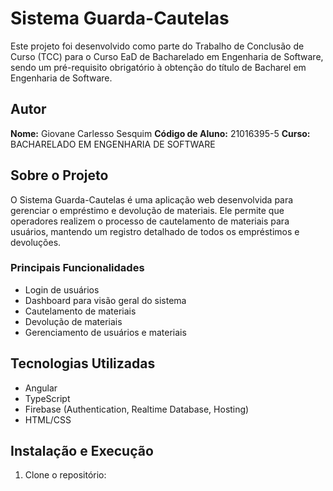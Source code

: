 # Sistema Guarda-Cautelas

Este projeto foi desenvolvido como parte do Trabalho de Conclusão de Curso (TCC) para o Curso EaD de Bacharelado em Engenharia de Software, sendo um pré-requisito obrigatório à obtenção do título de Bacharel em Engenharia de Software.

## Autor

**Nome:** Giovane Carlesso Sesquim
**Código de Aluno:** 21016395-5
**Curso:** BACHARELADO EM ENGENHARIA DE SOFTWARE

## Sobre o Projeto

O Sistema Guarda-Cautelas é uma aplicação web desenvolvida para gerenciar o empréstimo e devolução de materiais. Ele permite que operadores realizem o processo de cautelamento de materiais para usuários, mantendo um registro detalhado de todos os empréstimos e devoluções.

### Principais Funcionalidades

- Login de usuários
- Dashboard para visão geral do sistema
- Cautelamento de materiais
- Devolução de materiais
- Gerenciamento de usuários e materiais

## Tecnologias Utilizadas

- Angular
- TypeScript
- Firebase (Authentication, Realtime Database, Hosting)
- HTML/CSS

## Instalação e Execução

1. Clone o repositório:
